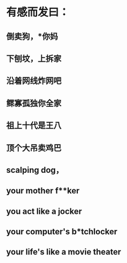 # 有感而发曰：
## 倒卖狗，*你妈
## 下刨坟，上拆家
## 沿着网线炸网吧
## 鳏寡孤独你全家
## 祖上十代是王八
## 顶个大吊卖鸡巴


## scalping dog，
##  your mother f**ker
##  you act like a jocker
##  your computer's b*tchlocker
##  your life's like a movie theater
